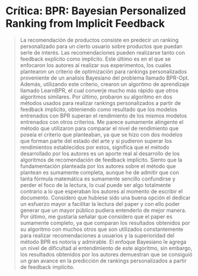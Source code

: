 # Crítica: BPR: Bayesian Personalized Ranking from Implicit Feedback
> La recomendación de productos consiste en predecir un ranking personalizado para un cierto usuario sobre productos que puedan serle de interés. Las recomendaciones pueden realizarse tanto con feedback explícito como implícito. Este último es en el que se enfocaron los autores al realizar sus experimentos, los cuales plantearon un criterio de optimización para rankings personalizados proveniente de un analisis Bayesiano del problema llamado BPR-Opt. Además, utilizando este criterio, crearon un algoritmo de aprendizaje llamado LearnBPR, el cual converje mucho más rápido que otros algoritmos similares. Por último, probaron su algoritmo en dos métodos usados para realizar rankings personalizados a partir de feedback implícito, obteniendo como resultado que los modelos entrenados con BPR superan el rendimiento de los mismos modelos entrenados con otros criterios.
> Me parece sumamente atingente el método que utilizaron para comparar el nivel de rendimiento que poseía el criterio que planteaban, ya que se hizo con dos modelos que forman parte del estado del arte y si pudieron superar los rendimientos establecidos por estos, significa que el método desarrollado por los autores es un aporte real al desarrollo de los algoritmos de recomendación de feedback implícito.
> Siento que la fundamentación planteada por los autores sobre el método que plantean es sumamente completa, aunque he de admitir que con tanta fórmula matemática es sumamente sencillo confundirse y perder el foco de la lectura, lo cual puede ser algo totalmente contrario a lo que esperaban los autores al momento de escribir el documento. Considero que hubiese sido una buena opción el dedicar un esfuerzo mayor a facilitar la lectura del paper y con ello poder generar que un mayor público pudiera entenderlo de mejor manera.
> Por último, me gustaría señalar que considero que el paper es sumamente completo, ya que comparan los resultados obtenidos por su algoritmo con muchos otros que son utilizados constantemente para realizar recomendaciones a usuarios y la superioridad del método BPR es notoria y admirable. El enfoque Bayesiano le agrega un nivel de dificultad al entendimiento de este algoritmo, sin embargo, los resultados obtenidos por los autores demuestran que se consiguió un gran avance en la predicción de rankings personalizados a partir de feedback implícito.